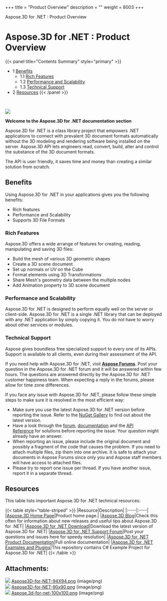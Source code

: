 +++
title = "Product Overview" 
description = "" 
weight = 8003 
+++

Aspose.3D for .NET : Product Overview  

# Aspose.3D for .NET : Product Overview


{{< panel title="Contents Summary" style="primary" >}}
*   1 [Benefits](#ProductOverview-Benefits)
    *   1.1 [Rich Features](#ProductOverview-RichFeatures)
    *   1.2 [Performance and Scalability](#ProductOverview-PerformanceandScalability)
    *   1.3 [Technical Support](#ProductOverview-TechnicalSupport)
*   2 [Resources](#ProductOverview-Resources)
{{< /panel >}}
 

 

![](https://docs2.aspose.com/3d/net/attachments/19923696/20119558.png)

**Welcome to the Aspose.3D for .NET documentation section**

Aspose.3D for .NET is a class library project that empowers .NET applications to connect with prevalent 3D document formats automatically without the 3D modeling and rendering software being installed on the server. Aspose.3D API lets engineers read, convert, build, alter and control the substance of the 3D document formats.

The API is user friendly, it saves time and money than creating a similar solution from scratch.

## Benefits

Using Aspose.3D for .NET in your applications gives you the following benefits:

*   Rich features
*   Performance and Scalability
*   Supports 3D File Formats

### Rich Features

Aspose.3D offers a wide arrange of features for creating, reading, manipulating and saving 3D files:

*   Build the mesh of various 3D geometric shapes
*   Create a 3D scene document
*   Set up normals or UV on the Cube
*   Format elements using 3D Transformations
*   Share Mesh's geometry data between the multiple nodes
*   Add Animation property to 3D scene document

### Performance and Scalability

Aspose.3D for .NET is designed to perform equally well on the server or client-side. Aspose.3D for .NET is a single .NET library that can be deployed with any .NET application by simply copying it. You do not have to worry about other services or modules.

### Technical Support

Aspose gives boundless free specialized support to every one of its APIs. Support is available to all clients, even during their assessment of the API.

If you need help with Aspose.3D for .NET, visit **[Aspose Forums](https://forum.aspose.com/)**. Post your question in the Aspose.3D for .NET forum and it will be answered within few hours. The questions are answered directly by the Aspose.3D for .NET customer happiness team. When expecting a reply in the forums, please allow for time zone differences.

If you face any issue with Aspose.3D for .NET, please follow these simple steps to make sure it is resolved in the most efficient way:

*   Make sure you use the latest Aspose.3D for .NET version before reporting the issue. Refer to the [NuGet Gallery](https://www.nuget.org/packages/Aspose.3D) to find out about the latest version.
*   Have a look through the [forum](https://forum.aspose.com/c/3d), [documentation](https://docs2.aspose.com/3d/net/) and the [API Reference](https://apireference.aspose.com/net/3d) for solutions before reporting the issue. Your question might already have an answer.
*   When reporting an issue, please include the original document and possibly a fragment of the code that causes the problem. If you need to attach multiple files, zip them into one archive. It is safe to attach your documents in Aspose Forums since only you and Aspose staff members will have access to attached files.
*   Please try to report one issue per thread. If you have another issue, report it in a separate thread.

## Resources

This table lists important Aspose.3D for .NET technical resources:

{{< table style="table-striped" >}}
|Resource|Description|
|:----|:----|
|[Aspose.3D Home Page](https://products.aspose.com/3d/net)|Product home page.|
|[Aspose.3D Blog](https://blog.aspose.com/category/3d/)|Check this often for information about new releases and useful tips about Aspose.3D for .NET|
|[Aspose.3D for .NET Download](https://www.nuget.org/packages/Aspose.3d)|Download the latest version of Aspose.3D for .NET|
|[Aspose.3D for .NET Support Forum](https://forum.aspose.com/c/3d)|Post your questions and issues here for speedy resolution|
|[Aspose.3D for .NET Product Documentation](http://docs.aspose.com/docs/display/3dnet/Home)|Full online documentation|
|[Aspose.3D for .NET Examples and Plugins](https://github.com/aspose-3d/Aspose.3D-for-.NET)|This repository contains C# Example Project for Aspose.3D for .NET|
{{< /table >}}

## Attachments:

![](https://docs2.aspose.com/3d/net/images/icons/bullet_blue.gif) [Aspose3D-for-NET-94X94.png](https://docs2.aspose.com/3d/net/attachments/19923696/20119560.png) (image/png)  
![](https://docs2.aspose.com/3d/net/images/icons/bullet_blue.gif) [Aspose3D-for-NET-90x90.png](https://docs2.aspose.com/3d/net/attachments/19923696/20119561.png) (image/png)  
![](https://docs2.aspose.com/3d/net/images/icons/bullet_blue.gif) [Aspose.3d-for-net-100x100.png](https://docs2.aspose.com/3d/net/attachments/19923696/20119558.png) (image/png)  

